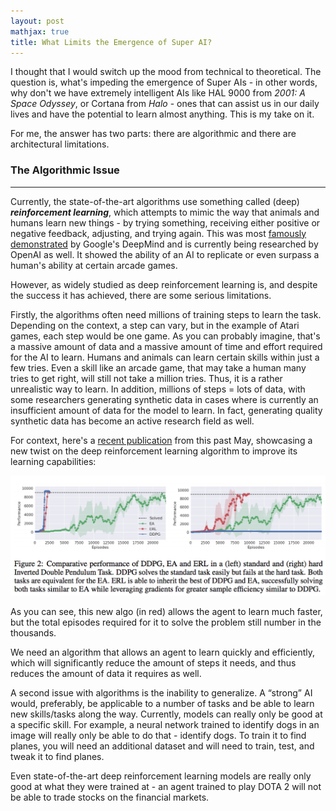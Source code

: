 ```yaml
---
layout: post
mathjax: true
title: What Limits the Emergence of Super AI?
---
```

I thought that I would switch up the mood from technical to theoretical. The question is, what's impeding the emergence of 
Super AIs - in other words, why don't we have extremely intelligent AIs like HAL 9000 from _2001: A Space Odyssey_, or
Cortana from _Halo_ - ones that can assist us in our daily lives and have the potential to learn almost anything. This is my
take on it.

For me, the answer has two parts: there are algorithmic and there are architectural limitations.

### The Algorithmic Issue
---------------------------
Currently, the state-of-the-art algorithms use something called (deep) ***reinforcement learning***, which attempts to mimic the way that animals and humans learn new things - by trying something, receiving either positive or negative feedback, adjusting, and trying again. This was most <a href="https://deepmind.com/research/publications/playing-atari-deep-reinforcement-learning/">famously demonstrated</a> by Google's DeepMind and is currently being researched by OpenAI as well. 
It showed the ability of an AI to replicate or even surpass a human's ability at certain arcade games. 

However, as widely studied as deep reinforcement learning is, and despite the success it has achieved, there are some serious limitations.

Firstly, the algorithms often need millions of training steps to learn the task. Depending on the context, a step can vary, but in the example of Atari games, each step would be one game. As you can probably imagine, that's a massive amount of data and a massive amount of time and effort required for the AI to learn. Humans and animals can learn certain skills within just a few tries. Even a skill like an arcade game, that may take a human many tries to get right, will still not take a million tries. Thus, it is a rather unrealistic way to learn. In addition, millions of steps = lots of data, with some researchers generating synthetic data in cases where is currently an insufficient amount of data for the model to learn. In fact, generating quality synthetic data has become an active research field as well.

For context, here's a <a href="https://arxiv.org/pdf/1805.07917.pdf">recent publication</a> from this past May, showcasing a new twist on the deep reinforcement learning algorithm to improve its learning capabilities:

![deep evolutionary reinforcement learning](/images/derl.png "Deep Reinforcement Learning algorithm comparison")

As you can see, this new algo (in red) allows the agent to learn much faster, but the total episodes required for it to solve the problem still number in the thousands.

We need an algorithm that allows an agent to learn quickly and efficiently, which will significantly reduce the amount of steps it needs, and thus reduces the amount of data it requires as well.

A second issue with algorithms is the inability to generalize. A “strong” AI would, preferably, be applicable to a number of tasks and be able to learn new skills/tasks along the way. Currently, models can really only be good at a specific skill.
For example, a neural network trained to identify dogs in an image will really only be able to do that - identify dogs. To train it to find planes, you will need an additional dataset and will need to train, test, and tweak it to find planes.

Even state-of-the-art deep reinforcement learning models are really only good at what they were trained at - an agent trained to play DOTA 2 will not be able to trade stocks on the financial markets.

